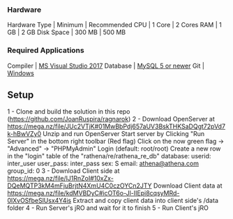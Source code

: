 
### Hardware
Hardware Type | Minimum | Recommended
CPU           | 1 Core  | 2 Cores
RAM           | 1 GB    | 2 GB
Disk Space    | 300 MB  | 500 MB

### Required Applications
Compiler | [MS Visual Studio 2017](https://www.visualstudio.com/downloads/)
Database | [MySQL 5 or newer](https://www.mysql.com/downloads/) 
Git      | [Windows](https://gitforwindows.org/) 

## Setup
1 - Clone and build the solution in this repo (https://github.com/JoanRuspira/ragnarok)
2 - Download OpenServer at https://mega.nz/file/JUc2VTjK#01MwBbPdj657aUV3BskTHKSaDQgt72pVd7k-hBwVZy0
      Unzip and run OpenServer
      Start server by Clicking "Run Server" in the bottom right toolbar (Red flag)
      Click on the now green flag -> "Advanced" -> "PHPMyAdmin"
      Login (default: root/root)
      Create a new row in the "login" table of the "rathena/re/rathena_re_db" database:
        userid: inter_user
        user_pass: inter_pass
        sex: S
        email: athena@athena.com
        group_id: 0
3 - Download Client side at https://mega.nz/file/lJ1RnZoI#10xZx-DQeMQTP3kM4mFjuBrjtN4XmU4C0czOYCn2JTY
      Download Client data at https://mega.nz/file/kdMVBDyC#icOT6o-Jl-IIEpi8cqsyMRd-0lXvOSfbeSlUsx4Y4is
      Extract and copy client data into client side's /data folder
4 - Run Server's jRO and wait for it to finish
5 - Run Client's jRO
